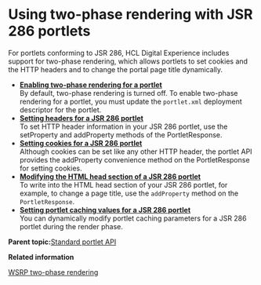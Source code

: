 # Using two-phase rendering with JSR 286 portlets

For portlets conforming to JSR 286, HCL Digital Experience includes support for two-phase rendering, which allows portlets to set cookies and the HTTP headers and to change the portal page title dynamically.

-   **[Enabling two-phase rendering for a portlet](../dev-portlet/jsr2phase_enabling.md)**  
By default, two-phase rendering is turned off. To enable two-phase rendering for a portlet, you must update the `portlet.xml` deployment descriptor for the portlet.
-   **[Setting headers for a JSR 286 portlet](../dev-portlet/jsr2phase_sethead.md)**  
To set HTTP header information in your JSR 286 portlet, use the setProperty and addProperty methods of the PortletResponse.
-   **[Setting cookies for a JSR 286 portlet](../dev-portlet/jsr2phase_setcookie.md)**  
Although cookies can be set like any other HTTP header, the portlet API provides the addProperty convenience method on the PortletResponse for setting cookies.
-   **[Modifying the HTML head section of a JSR 286 portlet](../dev-portlet/jsr2phase_htmlhead.md)**  
To write into the HTML head section of your JSR 286 portlet, for example, to change a page title, use the `addProperty` method on the `PortletResponse`.
-   **[Setting portlet caching values for a JSR 286 portlet](../dev-portlet/jsr2phase_caching.md)**  
You can dynamically modify portlet caching parameters for a JSR 286 portlet during the render phase.

**Parent topic:**[Standard portlet API](../dev-portlet/jsrapi.md)

**Related information**  


[WSRP two-phase rendering](../admin-system/wsrpr_2phase_render.md)

